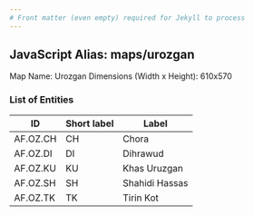 ```yaml
---
# Front matter (even empty) required for Jekyll to process
---
```


## JavaScript Alias: maps/urozgan

Map Name: Urozgan
Dimensions (Width x Height): 610x570





### List of Entities

ID | Short label | Label
---|---|---|
AF.OZ.CH|CH|Chora
AF.OZ.DI|DI|Dihrawud
AF.OZ.KU|KU|Khas Uruzgan
AF.OZ.SH|SH|Shahidi Hassas
AF.OZ.TK|TK|Tirin Kot